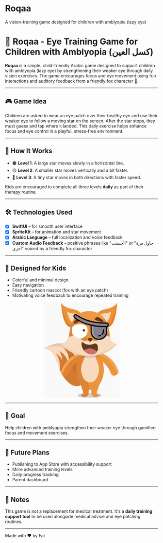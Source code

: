 # Roqaa
A vision-training game designed for children with amblyopia (lazy eye)

# 🦊 Roqaa - Eye Training Game for Children with Amblyopia (كسل العين)

**Roqaa** is a simple, child-friendly Arabic game designed to support children with amblyopia (lazy eye) by strengthening their weaker eye through daily vision exercises. The game encourages focus and eye movement using fun interactions and auditory feedback from a friendly fox character 🦊.

---

## 🎮 Game Idea

Children are asked to wear an eye patch over their healthy eye and use their weaker eye to follow a moving star on the screen. After the star stops, they must guess and tap where it landed. This daily exercise helps enhance focus and eye control in a playful, stress-free environment.

---

## 🧠 How It Works

- 🟠 **Level 1**: A large star moves slowly in a horizontal line.  
- 🟡 **Level 2**: A smaller star moves vertically and a bit faster.  
- 🔴 **Level 3**: A tiny star moves in both directions with faster speed.  

Kids are encouraged to complete all three levels **daily** as part of their therapy routine.

---

## 🛠 Technologies Used

- [x] **SwiftUI** – for smooth user interface  
- [x] **SpriteKit** – for animation and star movement  
- [x] **Arabic Language** – full localization and voice feedback  
- [x] **Custom Audio Feedback** – positive phrases like "أحسنت!" or "حاول مرة أخرى" voiced by a friendly fox character

---

## 🧸 Designed for Kids

- Colorful and minimal design  
- Easy navigation  
- Friendly cartoon mascot (fox with an eye patch)  
- Motivating voice feedback to encourage repeated training  

<p align="center">
  <img src="./RoqaaFox.png" alt="Fox Character" width="250"/>
</p>


---

## 🎯 Goal

Help children with amblyopia strengthen their weaker eye through gamified focus and movement exercises.

---

## 🚀 Future Plans

- Publishing to App Store with accessibility support  
- More advanced training levels  
- Daily progress tracking  
- Parent dashboard

---

## 📝 Notes

This game is not a replacement for medical treatment. It's a **daily training support tool** to be used alongside medical advice and eye patching routines.

---

Made with ❤️ by Fai
